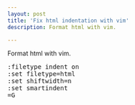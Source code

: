 ```yaml
---
layout: post
title: 'Fix html indentation with vim'
description: Format html with vim. 

---
```



Format html with vim.

<pre>
:filetype indent on
:set filetype=html
:set shiftwidth=n 
:set smartindent 
=G
</pre>
